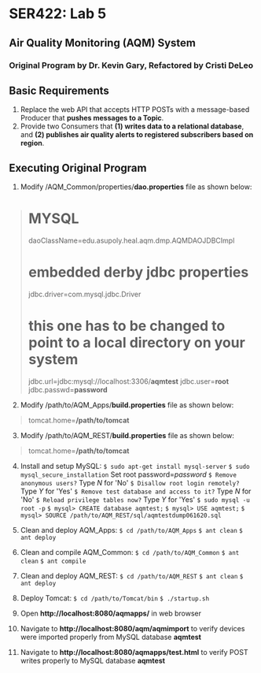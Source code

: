 # SER422: Lab 5
## Air Quality Monitoring (AQM) System
### Original Program by Dr. Kevin Gary, Refactored by Cristi DeLeo

## Basic Requirements
1. Replace the web API that accepts HTTP POSTs with a message-based Producer that **pushes messages to a Topic**.
2. Provide two Consumers that **(1) writes data to a relational database**, and **(2) publishes air quality alerts to registered subscribers based on region**.

## Executing Original Program

1. Modify /AQM_Common/properties/**dao.properties** file as shown below:
> # MYSQL
> daoClassName=edu.asupoly.heal.aqm.dmp.AQMDAOJDBCImpl
> # embedded derby jdbc properties
> jdbc.driver=com.mysql.jdbc.Driver
> # this one has to be changed to point to a local directory on your system
> jdbc.url=jdbc:mysql://localhost:3306/**aqmtest**
> jdbc.user=**root**
> jdbc.passwd=**password**

2. Modify /path/to/AQM_Apps/**build.properties** file as shown below:
> tomcat.home=**/path/to/tomcat**

3. Modify /path/to/AQM_REST/**build.properties** file as shown below:
> tomcat.home=**/path/to/tomcat**

4. Install and setup MySQL:
`$ sudo apt-get install mysql-server`
`$ sudo mysql_secure_installation` Set root password=*password*
`$ Remove anonymous users?` Type *N* for 'No'
`$ Disallow root login remotely?` Type *Y* for 'Yes'
`$ Remove test database and access to it?` Type *N* for 'No'
`$ Reload privilege tables now?` Type *Y* for 'Yes'
`$ sudo mysql -u root -p`
`$ mysql> CREATE database aqmtest;`
`$ mysql> USE aqmtest;`
`$ mysql> SOURCE /path/to/AQM_REST/sql/aqmtestdump061620.sql`

5. Clean and deploy AQM_Apps:
`$ cd /path/to/AQM_Apps`
`$ ant clean`
`$ ant deploy`

6. Clean and compile AQM_Common:
`$ cd /path/to/AQM_Common`
`$ ant clean`
`$ ant compile`

7. Clean and deploy AQM_REST:
`$ cd /path/to/AQM_REST`
`$ ant clean`
`$ ant deploy`

8. Deploy Tomcat:
`$ cd /path/to/Tomcat/bin`
`$ ./startup.sh`

9. Open **http://localhost:8080/aqmapps/** in web browser

10. Navigate to **http://localhost:8080/aqm/aqmimport** to verify devices were imported properly from MySQL database **aqmtest**

11. Navigate to **http://localhost:8080/aqmapps/test.html** to verify POST writes properly to MySQL database **aqmtest**

